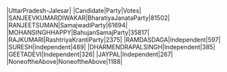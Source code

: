  
|UttarPradesh-Jalesar|
|Candidate|Party|Votes|
|SANJEEVKUMARDIWAKAR|BharatiyaJanataParty|81502|
|RANJEETSUMAN|SamajwadiParty|61694|
|MOHANSINGHHAPPY|BahujanSamajParty|35817|
|RAJKUMARI|RashtriyaKrantiParty|2375|
|RAMDASDAGA|Independent|597|
|SURESH|Independent|489|
|DHARMENDRAPALSINGH|Independent|385|
|GEETADEVI|Independent|326|
|JAYPAL|Independent|267|
|NoneoftheAbove|NoneoftheAbove|1188|
